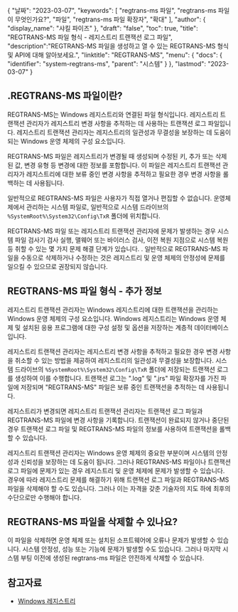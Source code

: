{
"날짜": "2023-03-07",
  "keywords": [
"regtrans-ms 파일",
"regtrans-ms 파일이 무엇인가요?",
"파일",
"regtrans-ms 파일 확장자",
"확대"
],
  "author": {
"display_name": "샤킬 파이즈"
},
"draft": "false",
"toc": true,
"title": "REGTRANS-MS 파일 형식 - 레지스트리 트랜잭션 로그 파일",
  "description":"REGTRANS-MS 파일을 생성하고 열 수 있는 REGTRANS-MS 형식 및 API에 대해 알아보세요.",
"linktitle": "REGTRANS-MS",
  "menu": {
    "docs": {
      "identifier": "system-regtrans-ms",
"parent": "시스템"
}
},
"lastmod": "2023-03-07"
}

## .REGTRANS-MS 파일이란?

REGTRANS-MS는 Windows 레지스트리와 연결된 파일 형식입니다. 레지스트리 트랜잭션 관리자가 레지스트리 변경 사항을 추적하는 데 사용하는 트랜잭션 로그 파일입니다. 레지스트리 트랜잭션 관리자는 레지스트리의 일관성과 무결성을 보장하는 데 도움이 되는 Windows 운영 체제의 구성 요소입니다.

REGTRANS-MS 파일은 레지스트리가 변경될 때 생성되며 수정된 키, 추가 또는 삭제된 값, 변경 유형 등 변경에 대한 정보를 포함합니다. 이 파일은 레지스트리 트랜잭션 관리자가 레지스트리에 대한 보류 중인 변경 사항을 추적하고 필요한 경우 변경 사항을 롤백하는 데 사용됩니다.

일반적으로 REGTRANS-MS 파일은 사용자가 직접 열거나 편집할 수 없습니다. 운영체제에서 관리하는 시스템 파일로, 일반적으로 시스템 드라이브의 `%SystemRoot%\System32\Config\TxR` 폴더에 위치합니다.

REGTRANS-MS 파일 또는 레지스트리 트랜잭션 관리자에 문제가 발생하는 경우 시스템 파일 검사기 검사 실행, 맬웨어 또는 바이러스 검사, 이전 복원 지점으로 시스템 복원 등 취할 수 있는 몇 가지 문제 해결 단계가 있습니다. . 일반적으로 REGTRANS-MS 파일을 수동으로 삭제하거나 수정하는 것은 레지스트리 및 운영 체제의 안정성에 문제를 일으킬 수 있으므로 권장되지 않습니다.

## REGTRANS-MS 파일 형식 - 추가 정보

레지스트리 트랜잭션 관리자는 Windows 레지스트리에 대한 트랜잭션을 관리하는 Windows 운영 체제의 구성 요소입니다. Windows 레지스트리는 Windows 운영 체제 및 설치된 응용 프로그램에 대한 구성 설정 및 옵션을 저장하는 계층적 데이터베이스입니다.

레지스트리 트랜잭션 관리자는 레지스트리 변경 사항을 추적하고 필요한 경우 변경 사항을 취소할 수 있는 방법을 제공하여 레지스트리의 일관성과 무결성을 보장합니다. 시스템 드라이브의 `%SystemRoot%\System32\Config\TxR` 폴더에 저장되는 트랜잭션 로그를 생성하여 이를 수행합니다. 트랜잭션 로그는 ".log" 및 ".jrs" 파일 확장자를 가진 파일에 저장되며 "REGTRANS-MS" 파일은 보류 중인 트랜잭션을 추적하는 데 사용됩니다.

레지스트리가 변경되면 레지스트리 트랜잭션 관리자는 트랜잭션 로그 파일과 REGTRANS-MS 파일에 변경 사항을 기록합니다. 트랜잭션이 완료되지 않거나 중단된 경우 트랜잭션 로그 파일 및 REGTRANS-MS 파일의 정보를 사용하여 트랜잭션을 롤백할 수 있습니다.

레지스트리 트랜잭션 관리자는 Windows 운영 체제의 중요한 부분이며 시스템의 안정성과 신뢰성을 보장하는 데 도움이 됩니다. 그러나 REGTRANS-MS 파일이나 트랜잭션 로그 파일에 문제가 있는 경우 레지스트리 및 운영 체제에 문제가 발생할 수 있습니다. 경우에 따라 레지스트리 문제를 해결하기 위해 트랜잭션 로그 파일과 REGTRANS-MS 파일을 삭제해야 할 수도 있습니다. 그러나 이는 자격을 갖춘 기술자의 지도 하에 최후의 수단으로만 수행해야 합니다.

## REGTRANS-MS 파일을 삭제할 수 있나요?

이 파일을 삭제하면 운영 체제 또는 설치된 소프트웨어에 오류나 문제가 발생할 수 있습니다. 시스템 안정성, 성능 또는 기능에 문제가 발생할 수도 있습니다. 그러나 마지막 시스템 부팅 이전에 생성된 regtrans-ms 파일은 안전하게 삭제할 수 있습니다.

## 참고자료
* [Windows 레지스트리](https://en.wikipedia.org/wiki/Windows_Registry)

